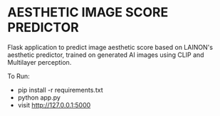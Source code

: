 # AESTHETIC IMAGE SCORE PREDICTOR

Flask application to predict image aesthetic score based on LAINON's aesthetic predictor, trained on generated AI images using CLIP and Multilayer perception. 


To Run:
- pip install -r requirements.txt
- python app.py
- visit http://127.0.0.1:5000
